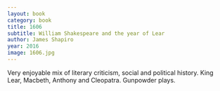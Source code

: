 ```yaml
---
layout: book
category: book
title: 1606
subtitle: William Shakespeare and the year of Lear
author: James Shapiro
year: 2016
image: 1606.jpg
---
```

Very enjoyable mix of literary criticism, social and political history. King Lear, Macbeth,  Anthony and Cleopatra.  Gunpowder plays.
